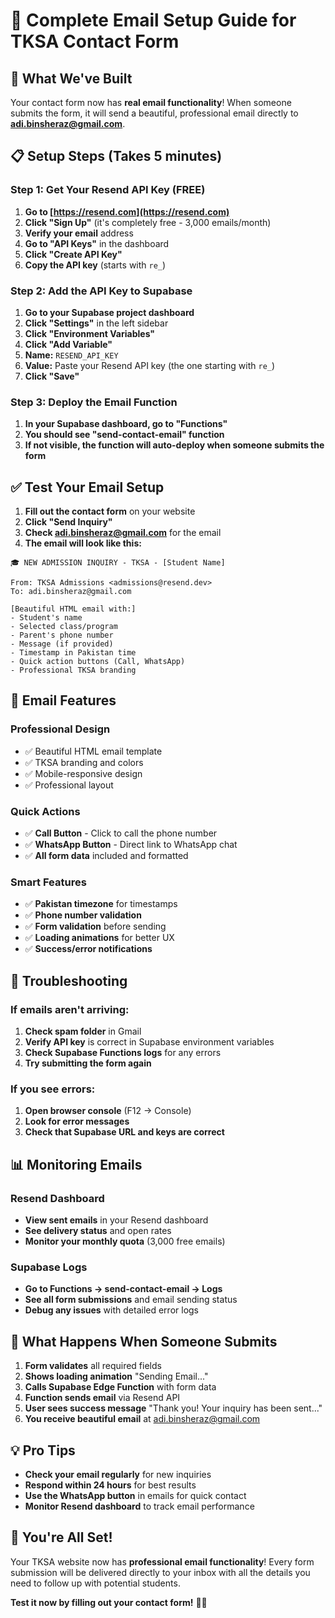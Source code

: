 # 📧 Complete Email Setup Guide for TKSA Contact Form

## 🎯 What We've Built
Your contact form now has **real email functionality**! When someone submits the form, it will send a beautiful, professional email directly to **adi.binsheraz@gmail.com**.

## 📋 Setup Steps (Takes 5 minutes)

### Step 1: Get Your Resend API Key (FREE)
1. **Go to [https://resend.com](https://resend.com)**
2. **Click "Sign Up"** (it's completely free - 3,000 emails/month)
3. **Verify your email** address
4. **Go to "API Keys"** in the dashboard
5. **Click "Create API Key"**
6. **Copy the API key** (starts with `re_`)

### Step 2: Add the API Key to Supabase
1. **Go to your Supabase project dashboard**
2. **Click "Settings"** in the left sidebar
3. **Click "Environment Variables"**
4. **Click "Add Variable"**
5. **Name:** `RESEND_API_KEY`
6. **Value:** Paste your Resend API key (the one starting with `re_`)
7. **Click "Save"**

### Step 3: Deploy the Email Function
1. **In your Supabase dashboard, go to "Functions"**
2. **You should see "send-contact-email" function**
3. **If not visible, the function will auto-deploy when someone submits the form**

## ✅ Test Your Email Setup

1. **Fill out the contact form** on your website
2. **Click "Send Inquiry"**
3. **Check adi.binsheraz@gmail.com** for the email
4. **The email will look like this:**

```
🎓 NEW ADMISSION INQUIRY - TKSA - [Student Name]

From: TKSA Admissions <admissions@resend.dev>
To: adi.binsheraz@gmail.com

[Beautiful HTML email with:]
- Student's name
- Selected class/program  
- Parent's phone number
- Message (if provided)
- Timestamp in Pakistan time
- Quick action buttons (Call, WhatsApp)
- Professional TKSA branding
```

## 🎨 Email Features

### Professional Design
- ✅ Beautiful HTML email template
- ✅ TKSA branding and colors
- ✅ Mobile-responsive design
- ✅ Professional layout

### Quick Actions
- ✅ **Call Button** - Click to call the phone number
- ✅ **WhatsApp Button** - Direct link to WhatsApp chat
- ✅ **All form data** included and formatted

### Smart Features
- ✅ **Pakistan timezone** for timestamps
- ✅ **Phone number validation**
- ✅ **Form validation** before sending
- ✅ **Loading animations** for better UX
- ✅ **Success/error notifications**

## 🔧 Troubleshooting

### If emails aren't arriving:
1. **Check spam folder** in Gmail
2. **Verify API key** is correct in Supabase environment variables
3. **Check Supabase Functions logs** for any errors
4. **Try submitting the form again**

### If you see errors:
1. **Open browser console** (F12 → Console)
2. **Look for error messages**
3. **Check that Supabase URL and keys are correct**

## 📊 Monitoring Emails

### Resend Dashboard
- **View sent emails** in your Resend dashboard
- **See delivery status** and open rates
- **Monitor your monthly quota** (3,000 free emails)

### Supabase Logs
- **Go to Functions → send-contact-email → Logs**
- **See all form submissions** and email sending status
- **Debug any issues** with detailed error logs

## 🚀 What Happens When Someone Submits

1. **Form validates** all required fields
2. **Shows loading animation** "Sending Email..."
3. **Calls Supabase Edge Function** with form data
4. **Function sends email** via Resend API
5. **User sees success message** "Thank you! Your inquiry has been sent..."
6. **You receive beautiful email** at adi.binsheraz@gmail.com

## 💡 Pro Tips

- **Check your email regularly** for new inquiries
- **Respond within 24 hours** for best results
- **Use the WhatsApp button** in emails for quick contact
- **Monitor Resend dashboard** to track email performance

## 🎉 You're All Set!

Your TKSA website now has **professional email functionality**! Every form submission will be delivered directly to your inbox with all the details you need to follow up with potential students.

**Test it now by filling out your contact form!** 📧✨